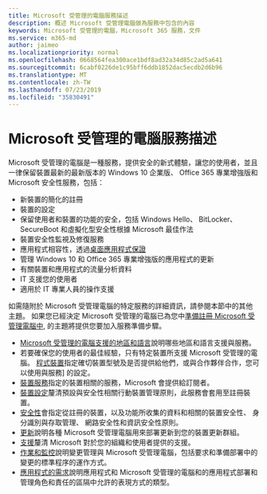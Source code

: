 ```yaml
---
title: Microsoft 受管理的電腦服務描述
description: 概述 Microsoft 受管理電腦做為服務中包含的內容
keywords: Microsoft 受管理的電腦，Microsoft 365 服務，文件
ms.service: m365-md
author: jaimeo
ms.localizationpriority: normal
ms.openlocfilehash: 0668564fea300ace1bdf8ad32a34d85c2ad5a641
ms.sourcegitcommit: 6cabf0226de1c95bff6ddb1852dac5ecdb2d6b96
ms.translationtype: MT
ms.contentlocale: zh-TW
ms.lasthandoff: 07/23/2019
ms.locfileid: "35830491"
---
```

# <a name="microsoft-managed-desktop-service-description"></a>Microsoft 受管理的電腦服務描述

Microsoft 受管理的電腦是一種服務，提供安全的新式體驗，讓您的使用者，並且一律保留裝置最新的最新版本的 Windows 10 企業版、 Office 365 專業增強版和 Microsoft 安全性服務，包括：

- 新裝置的簡化的註冊
- 裝置的設定
- 保留使用者和裝置的功能的安全，包括 Windows Hello、 BitLocker、 SecureBoot 和虛擬化型安全性根據 Microsoft 最佳作法
- 裝置安全性監視及修復服務
- 應用程式相容性，透過[桌面應用程式保證](https://docs.microsoft.com/fasttrack/win-10-desktop-app-assure)
- 管理 Windows 10 和 Office 365 專業增強版的應用程式的更新
- 有關裝置和應用程式的流量分析資料
- IT 支援您的使用者
- 適用於 IT 專業人員的操作支援

如需隨附於 Microsoft 受管理電腦的特定服務的詳細資訊，請參閱本節中的其他主題。 如果您已經決定 Microsoft 受管理的電腦已為您中[準備註冊 Microsoft 受管理電腦中](https://docs.microsoft.com/microsoft-365/managed-desktop/get-ready/), 的主題將提供您要加入服務準備步驟。

- [Microsoft 受管理的電腦支援的地區和語言](regions-languages.md)說明哪些地區和語言支援與服務。
- 若要確保您的使用者的最佳經驗，只有特定裝置所支援 Microsoft 受管理的電腦。 [程式裝置](device-list.md)指定確切裝置型號及是否提供給他們，或與合作夥伴合作，您可以使用與服務] 的設定。
- [裝置服務](device-services.md)指定的裝置相關的服務，Microsoft 會提供給訂閱者。
- [裝置設定](device-policies.md)釐清預設與安全性相關行動裝置管理原則，此服務會套用至註冊裝置。
- [安全性](security.md)會指定從註冊的裝置，以及功能所收集的資料和相關的裝置安全性、 身分識別與存取管理、 網路安全性和資訊安全性原則。
- [更新](updates.md)說明各種 Microsoft 受管理電腦用來部署更新到您的裝置更新群組。
- [支援](support.md)釐清 Microsoft 對於您的組織和使用者提供的支援。
- [作業和監控](operations-and-monitoring.md)說明變更管理與 Microsoft 受管理電腦，包括要求和準備部署中的變更的標準程序的運作方式。
- [應用程式的需求](mmd-app-requirements.md)說明應用程式和 Microsoft 受管理的電腦和的應用程式部署和管理角色和責任的區隔中允許的表現方式的類型。
